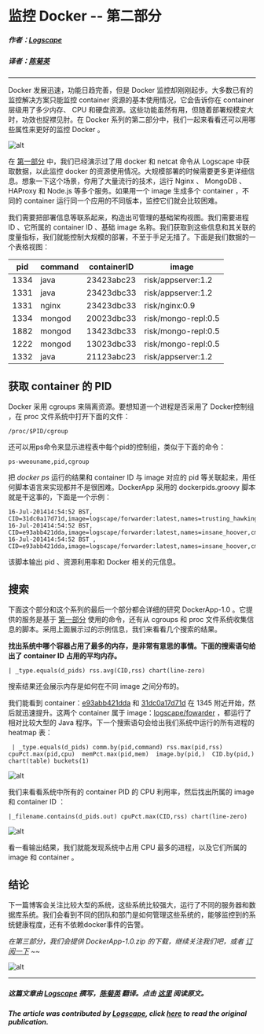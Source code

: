 # 监控 Docker -- 第二部分

##### 作者：[Logscape](http://go.docker.com/e/44082/logscape/756b/21481063)
##### 译者：[陈菊英](http://weibo.com/u/1716255775)

***

Docker 发展迅速，功能日趋完善，但是 Docker 监控却刚刚起步。大多数已有的监控解决方案只能监控 container 资源的基本使用情况，它会告诉你在 container 层级用了多少内存、 CPU 和硬盘资源。这些功能虽然有用，但随着部署规模变大时，功效也捉襟见肘。在 Docker 系列的第二部分中，我们一起来看看还可以用哪些属性来更好的监控 Docker 。

![alt](http://resource.docker.cn/selection-552-300x129.png)

在 [第一部分](http://blog.logscape.com/2014/06/monitoring-docker-mongo-cluster-part-1/) 中，我们已经演示过了用 docker 和 netcat 命令从 Logscape 中获取数据，以此监控 docker 的资源使用情况。大规模部署的时候需要更多更详细信息。想象一下这个场景，你用了大量流行的技术，运行 Nginx 、 MongoDB 、 HAProxy 和 Node.js 等多个服务。如果用一个 image 生成多个 container ，不同的 container 运行同一个应用的不同版本，监控它们就会比较困难。

我们需要把部署信息等联系起来，构造出可管理的基础架构视图。我们需要进程 ID 、它所属的 container ID 、基础 image 名称。我们获取到这些信息和其关联的度量指标，我们就能控制大规模的部署，不至于手足无措了。下面是我们数据的一个表格视图：


pid | command |  containerID |  image |
-----|--------|--------------|-------------------
1334 |java   | 23423abc23 | risk/appserver:1.2
1331 |java   | 23423dbc33 | risk/appserver:1.2
1331 |nginx  | 23423dbc33 | risk/nginx:0.9
1334 |mongod | 20023dbc33 | risk/mongo-repl:0.5
1882 |mongod | 13423dbc33 | risk/mongo-repl:0.5
1222 |mongod | 13023dbc33 | risk/mongo-repl:0.5
1332 |java   | 21123abc23 | risk/appserver:1.2


## 获取 container 的 PID

Docker 采用 cgroups 来隔离资源。要想知道一个进程是否采用了 Docker控制组 ，在 proc 文件系统中打开下面的文件：

```
/proc/$PID/cgroup
```

还可以用ps命令来显示进程表中每个pid的控制组，类似于下面的命令：

```
ps-wweouname,pid,cgroup
```

把 *docker ps* 运行的结果和 container ID 与 image 对应的 pid 等关联起来，用任何脚本语言来实现都并不是很困难。DockerApp 采用的 dockerpids.groovy 脚本就是干这事的，下面是一个示例：

```
16-Jul-201414:54:52 BST, CID=31dc0a17d71d,image=logscape/forwarder:latest,names=trusting_hawking,cmd=/bin/sh,pcpu=0.0,pmem=0.0,rss=2040,comm=bash
16-Jul-201414:54:52 BST, CID=e93abb421dda,image=logscape/forwarder:latest,names=insane_hoover,cmd=bash,pcpu=0.0,pmem=0.0,rss=24112,comm=java
16-Jul-201414:54:52 BST , CID=e93abb421dda,image=logscape/forwarder:latest,names=insane_hoover,cmd=bash,pcpu=0.5,pmem=0.2,rss=124876,comm=java
```

该脚本输出 pid 、资源利用率和 Docker 相关的元信息。

## 搜索

下面这个部分和这个系列的最后一个部分都会详细的研究 DockerApp-1.0 。它提供的服务是基于 [第一部分](http://blog.logscape.com/2014/06/monitoring-docker-mongo-cluster-part-1/) 使用的命令，还有从 cgroups 和 proc 文件系统收集信息的脚本。采用上面展示过的示例信息，我们来看看几个搜索的结果。

**找出系统中哪个容器占用了最多的内存，是非常有意思的事情。下面的搜索语句给出了 container ID 占用的平均内存。**

```
| _type.equals(d_pids) rss.avg(CID,rss) chart(line-zero)
```

搜索结果还会展示内存是如何在不同 image 之间分布的。

我们能看到 container：[e93abb421dda](https://bitbucket.org/logscape/blog-docker/commits/e93abb421dda) 和 [31dc0a17d71d](https://bitbucket.org/logscape/blog-docker/commits/31dc0a17d71d) 在 1345 附近开始，然后就迅速提升。这两个 container 属于 image：[logscape/fowarder](https://bitbucket.org/logscape/blog-docker/commits/e93abb421dda) ，都运行了相对比较大型的 Java 程序。下一个搜索语句会给出我们系统中运行的所有进程的 heatmap 表：

```
 | _type.equals(d_pids) comm.by(pid,command) rss.max(pid,rss)  cpuPct.max(pid,cpu)  memPct.max(pid,mem)  image.by(pid,)  CID.by(pid,) chart(table) buckets(1)
```

![alt](http://resource.docker.cn/docker-mem.png)

我们来看看系统中所有的 container PID 的 CPU 利用率，然后找出所属的 image 和 container ID ：

```
|_filename.contains(d_pids.out) cpuPct.max(CID,rss) chart(line-zero)
```

![alt](http://resource.docker.cn/docker-table.png)

看一看输出结果，我们就能发现系统中占用 CPU 最多的进程，以及它们所属的 image 和 container 。

## 结论

下一篇博客会关注比较大型的系统，这些系统比较强大，运行了不同的服务器和数据库系统。我们会看到不同的团队和部门是如何管理这些系统的，能够监控到的系统健康程度，还有不依赖docker事件的告警。

*在第三部分，我们会提供 DockerApp-1.0.zip 的下载，继续关注我们吧，或者 [订阅一下](http://eepurl.com/XinRT) ~~*

![alt](http://resource.docker.cn/docker-cpu.png)


***

##### 这篇文章由 [Logscape](http://go.docker.com/e/44082/logscape/756b/21481063) 撰写，[陈菊英](http://weibo.com/u/1716255775) 翻译。点击 [这里](http://blog.logscape.com/2014/07/monitoring-docker-part-ii) 阅读原文。

##### The article was contributed by [Logscape](http://go.docker.com/e/44082/logscape/756b/21481063), click [here](http://blog.logscape.com/2014/07/monitoring-docker-part-ii) to read the original publication. 
